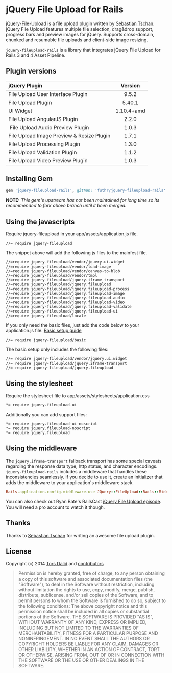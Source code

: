 # jQuery File Upload for Rails

[jQuery-File-Upload][1] is a file upload plugin written by [Sebastian Tschan][2]. jQuery File Upload features multiple file selection, drag&drop support, progress bars and preview images for jQuery. Supports cross-domain, chunked and resumable file uploads and client-side image resizing.

`jquery-fileupload-rails` is a library that integrates jQuery File Upload for Rails 3 and 4 Asset Pipeline.

## Plugin versions

| jQuery Plugin                             | Version    |
|:------------------------------------------|:----------:|
| File Upload User Interface Plugin         | 9.5.2      |
| File Upload Plugin                        | 5.40.1     |
| UI Widget                                 | 1.10.4+amd |
| File Upload AngularJS Plugin              | 2.2.0      |
| File Upload Audio Preview Plugin          | 1.0.3      |
| File Upload Image Preview & Resize Plugin | 1.7.1      |
| File Upload Processing Plugin             | 1.3.0      |
| File Upload Validation Plugin             | 1.1.2      |
| File Upload Video Preview Plugin          | 1.0.3      |

## Installing Gem
```ruby
gem 'jquery-fileupload-rails', github: 'futhr/jquery-fileupload-rails'
```

**NOTE:** _This gem's upstream has not been maintained for long time so its recommended to fork above branch until it been merged._

## Using the javascripts

Require jquery-fileupload in your app/assets/application.js file.

    //= require jquery-fileupload

The snippet above will add the following js files to the mainfest file.

    //=require jquery-fileupload/vendor/jquery.ui.widget
    //=require jquery-fileupload/vendor/load-image
    //=require jquery-fileupload/vendor/canvas-to-blob
    //=require jquery-fileupload/vendor/tmpl
    //=require jquery-fileupload/jquery.iframe-transport
    //=require jquery-fileupload/jquery.fileupload
    //=require jquery-fileupload/jquery.fileupload-process
    //=require jquery-fileupload/jquery.fileupload-image
    //=require jquery-fileupload/jquery.fileupload-audio
    //=require jquery-fileupload/jquery.fileupload-video
    //=require jquery-fileupload/jquery.fileupload-validate
    //=require jquery-fileupload/jquery.fileupload-ui
    //=require jquery-fileupload/locale

If you only need the basic files, just add the code below to your application.js file. [Basic setup guide][3]

    //= require jquery-fileupload/basic

The basic setup only includes the following files:

    //= require jquery-fileupload/vendor/jquery.ui.widget
    //= require jquery-fileupload/jquery.iframe-transport
    //= require jquery-fileupload/jquery.fileupload

## Using the stylesheet

Require the stylesheet file to app/assets/stylesheets/application.css

    *= require jquery.fileupload-ui

Additionally you can add support files:

    *= require jquery.fileupload-ui-noscript
    *= require jquery.fileupload-noscript
    *= require jquery.fileupload

## Using the middleware

The `jquery.iframe-transport` fallback transport has some special caveats regarding the response data type, http status, and character encodings. `jquery-fileupload-rails` includes a middleware that handles these inconsistencies seamlessly. If you decide to use it, create an initializer that adds the middleware to your application's middleware stack.
```ruby
Rails.application.config.middleware.use JQuery::FileUpload::Rails::Middleware
```

You can also check out Ryan Bate's RailsCast [jQuery File Upload episode][4]. You will need a pro account to watch it though.

## Thanks
Thanks to [Sebastian Tschan][2] for writing an awesome file upload plugin.

## License
Copyright (c) 2014 [Tors Dalid][6] and [contributors][5]

> Permission is hereby granted, free of charge, to any person obtaining a copy of this software and associated documentation files (the "Software"), to deal in the Software without restriction, including without limitation the rights to use, copy, modify, merge, publish, distribute, sublicense, and/or sell copies of the Software, and to permit persons to whom the Software is furnished to do so, subject to the following conditions:
The above copyright notice and this permission notice shall be included in all copies or substantial portions of the Software.
THE SOFTWARE IS PROVIDED "AS IS", WITHOUT WARRANTY OF ANY KIND, EXPRESS OR IMPLIED, INCLUDING BUT NOT LIMITED TO THE WARRANTIES OF MERCHANTABILITY, FITNESS FOR A PARTICULAR PURPOSE AND NONINFRINGEMENT. IN NO EVENT SHALL THE AUTHORS OR COPYRIGHT HOLDERS BE LIABLE FOR ANY CLAIM, DAMAGES OR OTHER LIABILITY, WHETHER IN AN ACTION OF CONTRACT, TORT OR OTHERWISE, ARISING FROM, OUT OF OR IN CONNECTION WITH THE SOFTWARE OR THE USE OR OTHER DEALINGS IN THE SOFTWARE.

[1]: https://github.com/blueimp/jQuery-File-Upload
[2]: https://github.com/blueimp
[3]: https://github.com/blueimp/jQuery-File-Upload/wiki/Basic-plugin
[4]: http://railscasts.com/episodes/381-jquery-file-upload?view=comments
[5]: https://github.com/tors/jquery-fileupload-rails/graphs/contributors
[6]: https://github.com/tors
